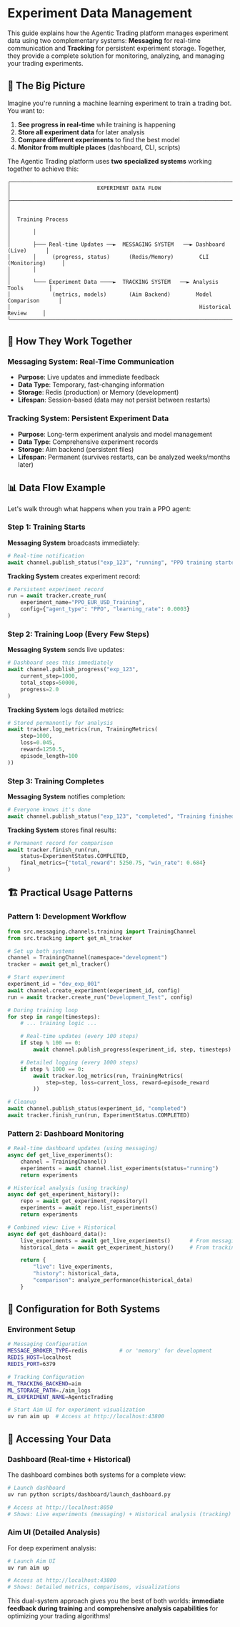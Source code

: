 # Experiment Data Management

This guide explains how the Agentic Trading platform manages experiment data using two complementary systems: **Messaging** for real-time communication and **Tracking** for persistent experiment storage. Together, they provide a complete solution for monitoring, analyzing, and managing your trading experiments.

## 🎯 The Big Picture

Imagine you're running a machine learning experiment to train a trading bot. You want to:

1. **See progress in real-time** while training is happening
2. **Store all experiment data** for later analysis
3. **Compare different experiments** to find the best model
4. **Monitor from multiple places** (dashboard, CLI, scripts)

The Agentic Trading platform uses **two specialized systems** working together to achieve this:

```
┌─────────────────────────────────────────────────────────────────────────────────┐
│                           EXPERIMENT DATA FLOW                                  │
├─────────────────────────────────────────────────────────────────────────────────┤
│                                                                                 │
│  Training Process                                                               │
│       │                                                                         │
│       ├─── Real-time Updates ──►  MESSAGING SYSTEM   ──► Dashboard (Live)      │
│       │     (progress, status)      (Redis/Memory)        CLI (Monitoring)     │
│       │                                                                         │
│       └─── Experiment Data ────►  TRACKING SYSTEM   ──► Analysis Tools        │
│             (metrics, models)       (Aim Backend)        Model Comparison      │
│                                                           Historical Review     │
└─────────────────────────────────────────────────────────────────────────────────┘
```

## 🔄 How They Work Together

### Messaging System: Real-Time Communication

-   **Purpose**: Live updates and immediate feedback
-   **Data Type**: Temporary, fast-changing information
-   **Storage**: Redis (production) or Memory (development)
-   **Lifespan**: Session-based (data may not persist between restarts)

### Tracking System: Persistent Experiment Data

-   **Purpose**: Long-term experiment analysis and model management
-   **Data Type**: Comprehensive experiment records
-   **Storage**: Aim backend (persistent files)
-   **Lifespan**: Permanent (survives restarts, can be analyzed weeks/months later)

## 📊 Data Flow Example

Let's walk through what happens when you train a PPO agent:

### Step 1: Training Starts

**Messaging System** broadcasts immediately:

```python
# Real-time notification
await channel.publish_status("exp_123", "running", "PPO training started")
```

**Tracking System** creates experiment record:

```python
# Persistent experiment record
run = await tracker.create_run(
    experiment_name="PPO_EUR_USD_Training",
    config={"agent_type": "PPO", "learning_rate": 0.0003}
)
```

### Step 2: Training Loop (Every Few Steps)

**Messaging System** sends live updates:

```python
# Dashboard sees this immediately
await channel.publish_progress("exp_123",
    current_step=1000,
    total_steps=50000,
    progress=2.0
)
```

**Tracking System** logs detailed metrics:

```python
# Stored permanently for analysis
await tracker.log_metrics(run, TrainingMetrics(
    step=1000,
    loss=0.045,
    reward=1250.5,
    episode_length=100
))
```

### Step 3: Training Completes

**Messaging System** notifies completion:

```python
# Everyone knows it's done
await channel.publish_status("exp_123", "completed", "Training finished successfully")
```

**Tracking System** stores final results:

```python
# Permanent record for comparison
await tracker.finish_run(run,
    status=ExperimentStatus.COMPLETED,
    final_metrics={"total_reward": 5250.75, "win_rate": 0.684}
)
```

## 🏗️ Practical Usage Patterns

### Pattern 1: Development Workflow

```python
from src.messaging.channels.training import TrainingChannel
from src.tracking import get_ml_tracker

# Set up both systems
channel = TrainingChannel(namespace="development")
tracker = await get_ml_tracker()

# Start experiment
experiment_id = "dev_exp_001"
await channel.create_experiment(experiment_id, config)
run = await tracker.create_run("Development_Test", config)

# During training loop
for step in range(timesteps):
    # ... training logic ...

    # Real-time updates (every 100 steps)
    if step % 100 == 0:
        await channel.publish_progress(experiment_id, step, timesteps)

    # Detailed logging (every 1000 steps)
    if step % 1000 == 0:
        await tracker.log_metrics(run, TrainingMetrics(
            step=step, loss=current_loss, reward=episode_reward
        ))

# Cleanup
await channel.publish_status(experiment_id, "completed")
await tracker.finish_run(run, ExperimentStatus.COMPLETED)
```

### Pattern 2: Dashboard Monitoring

```python
# Real-time dashboard updates (using messaging)
async def get_live_experiments():
    channel = TrainingChannel()
    experiments = await channel.list_experiments(status="running")
    return experiments

# Historical analysis (using tracking)
async def get_experiment_history():
    repo = await get_experiment_repository()
    experiments = await repo.list_experiments()
    return experiments

# Combined view: Live + Historical
async def get_dashboard_data():
    live_experiments = await get_live_experiments()      # From messaging
    historical_data = await get_experiment_history()     # From tracking

    return {
        "live": live_experiments,
        "history": historical_data,
        "comparison": analyze_performance(historical_data)
    }
```

## 🔧 Configuration for Both Systems

### Environment Setup

```bash
# Messaging Configuration
MESSAGE_BROKER_TYPE=redis          # or 'memory' for development
REDIS_HOST=localhost
REDIS_PORT=6379

# Tracking Configuration
ML_TRACKING_BACKEND=aim
ML_STORAGE_PATH=./aim_logs
ML_EXPERIMENT_NAME=AgenticTrading

# Start Aim UI for experiment visualization
uv run aim up  # Access at http://localhost:43800
```

## 📱 Accessing Your Data

### Dashboard (Real-time + Historical)

The dashboard combines both systems for a complete view:

```bash
# Launch dashboard
uv run python scripts/dashboard/launch_dashboard.py

# Access at http://localhost:8050
# Shows: Live experiments (messaging) + Historical analysis (tracking)
```

### Aim UI (Detailed Analysis)

For deep experiment analysis:

```bash
# Launch Aim UI
uv run aim up

# Access at http://localhost:43800
# Shows: Detailed metrics, comparisons, visualizations
```

This dual-system approach gives you the best of both worlds: **immediate feedback during training** and **comprehensive analysis capabilities** for optimizing your trading algorithms!
